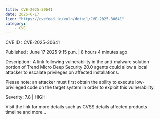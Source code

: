 ```yaml
---
title: CVE-2025-30641
date: 2025-6-17
lien: "https://cvefeed.io/vuln/detail/CVE-2025-30641"
category:
    - CVE
---
```


CVE ID : CVE-2025-30641

Published :  June 17
2025
9:15 p.m. | 8 hours
4 minutes ago

Description : A link following vulnerability in the anti-malware solution portion of Trend Micro Deep Security 20.0 agents could allow a local attacker to escalate privileges on affected installations.

Please note: an attacker must first obtain the ability to execute low-privileged code on the target system in order to exploit this vulnerability.

Severity: 7.8 | HIGH

Visit the link for more details
such as CVSS details
affected products
timeline
and more...
